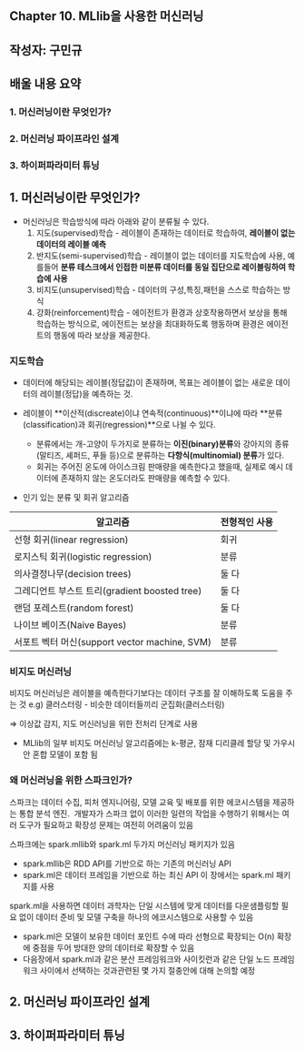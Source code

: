 ## Chapter 10. MLlib을 사용한 머신러닝

## 작성자: 구민규

## 배울 내용 요약 

### 1. 머신러닝이란 무엇인가?
### 2. 머신러닝 파이프라인 설계
### 3. 하이퍼파라미터 튜닝

## 1. 머신러닝이란 무엇인가?

- 머신러닝은 학습방식에 따라 아래와 같이 분류될 수 있다.
    1. 지도(supervised)학습 - 레이블이 존재하는 데이터로 학습하여, **레이블이 없는 데이터의 레이블 예측** 
    2. 반지도(semi-supervised)학습 - 레이블이 없는 데이터를 지도학습에 사용, 예를들어 **분류 테스크에서 인접한 미분류 데이터를 동일 집단으로 레이블링하여 학습에 사용**
    3. 비지도(unsupervised)학습 - 데이터의 구성,특징,패턴을 스스로 학습하는 방식
    4. 강화(reinforcement)학습 - 에이전트가 환경과 상호작용하면서 보상을 통해 학습하는 방식으로, 에이전트는 보상을 최대화하도록 행동하며 환경은 에이전트의 행동에 따라 보상을 제공한다.
    
### 지도학습

- 데이터에 해당되는 레이블(정답값)이 존재하며, 목표는 레이블이 없는 새로운 데이터의 레이블(정답)을 예측하는 것.

- 레이블이 **이산적(discreate)이냐 연속적(continuous)**이냐에 따라 **분류(classification)과 회귀(regression)**으로 나뉠 수 있다.
    - 분류에서는 개-고양이 두가지로 분류하는 **이진(binary)분류**와 강아지의 종류(말티즈, 셰퍼드, 푸들 등)으로 분류하는 **다항식(multinomial) 분류**가 있다.
    - 회귀는 주어진 온도에 아이스크림 판매량을 예측한다고 했을때, 실제로 예시 데이터에 존재하지 않는 온도더라도 판매량을 예측할 수 있다.

- 인기 있는 분류 및 회귀 알고리즘

|알고리즘|전형적인 사용|
|---|---|
|선형 회귀(linear regression)|회귀|
|로지스틱 회귀(logistic regression)|분류|
|의사결정나무(decision trees)|둘 다|
|그레디언트 부스트 트리(gradient boosted tree)|둘 다|
|랜덤 포레스트(random forest)|둘 다|
|나이브 베이즈(Naive Bayes)|분류|
|서포트 벡터 머신(support vector machine, SVM)|분류|
  
### 비지도 머신러닝

비지도 머신러닝은 레이블을 예측한다기보다는 데이터 구조를 잘 이해하도록 도움을 주는 것 e.g) 클러스터링 - 비슷한 데이터들끼리 군집화(클러스터링)

⇒ 이상값 감지, 지도 머신러닝을 위한 전처리 단계로 사용

- MLlib의 일부 비지도 머신러닝 알고리즘에는 k-평균, 잠재 디리클레 할당 및 가우시안 혼합 모델이 포함 됨

### 왜 머신러닝을 위한 스파크인가?

스파크는 데이터 수집, 피처 엔지니어링, 모델 교육 및 배포를 위한 에코시스템을 제공하는 통합 분석 엔진. 
개발자가 스파크 없이 이러한 일련의 작업을 수행하기 위해서는 여러 도구가 필요하고 확장성 문제는 여전히 어려움이 있음

스파크에는 spark.mllib와 spark.ml 두가지 머신러닝 패키지가 있음
- spark.mllib은 RDD API를 기반으로 하는 기존의 머신러닝 API
- spark.ml은 데이터 프레임을 기반으로 하는 최신 API
이 장에서는 spark.ml 패키지를 사용

spark.ml을 사용하면 데이터 과학자는 단일 시스템에 맞게 데이터를 다운샘플링할 필요 없이 데이터 준비 및 모델 구축을 하나의 에코시스템으로 사용할 수 있음
- spark.ml은 모델이 보유한 데이터 포인트 수에 따라 선형으로 확장되는 O(n) 확장에 중점을 두어 방대한 양의 데이터로 확장할 수 있음
- 다음장에서 spark.ml과 같은 분산 프레임워크와 사이킷런과 같은 단일 노드 프레임워크 사이에서 선택하는 것과관련된 몇 가지 절충안에 대해 논의할 예정

## 2. 머신러닝 파이프라인 설계



## 3. 하이퍼파라미터 튜닝
